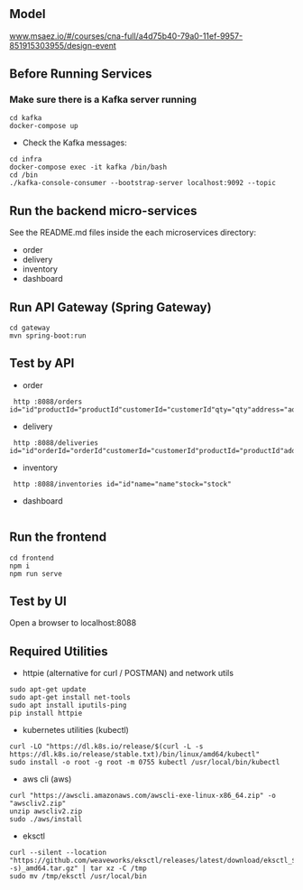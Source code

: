 # 

## Model
www.msaez.io/#/courses/cna-full/a4d75b40-79a0-11ef-9957-851915303955/design-event

## Before Running Services
### Make sure there is a Kafka server running
```
cd kafka
docker-compose up
```
- Check the Kafka messages:
```
cd infra
docker-compose exec -it kafka /bin/bash
cd /bin
./kafka-console-consumer --bootstrap-server localhost:9092 --topic
```

## Run the backend micro-services
See the README.md files inside the each microservices directory:

- order
- delivery
- inventory
- dashboard


## Run API Gateway (Spring Gateway)
```
cd gateway
mvn spring-boot:run
```

## Test by API
- order
```
 http :8088/orders id="id"productId="productId"customerId="customerId"qty="qty"address="address"status="status"
```
- delivery
```
 http :8088/deliveries id="id"orderId="orderId"customerId="customerId"productId="productId"address="address"qty="qty"status="status"
```
- inventory
```
 http :8088/inventories id="id"name="name"stock="stock"
```
- dashboard
```
```


## Run the frontend
```
cd frontend
npm i
npm run serve
```

## Test by UI
Open a browser to localhost:8088

## Required Utilities

- httpie (alternative for curl / POSTMAN) and network utils
```
sudo apt-get update
sudo apt-get install net-tools
sudo apt install iputils-ping
pip install httpie
```

- kubernetes utilities (kubectl)
```
curl -LO "https://dl.k8s.io/release/$(curl -L -s https://dl.k8s.io/release/stable.txt)/bin/linux/amd64/kubectl"
sudo install -o root -g root -m 0755 kubectl /usr/local/bin/kubectl
```

- aws cli (aws)
```
curl "https://awscli.amazonaws.com/awscli-exe-linux-x86_64.zip" -o "awscliv2.zip"
unzip awscliv2.zip
sudo ./aws/install
```

- eksctl 
```
curl --silent --location "https://github.com/weaveworks/eksctl/releases/latest/download/eksctl_$(uname -s)_amd64.tar.gz" | tar xz -C /tmp
sudo mv /tmp/eksctl /usr/local/bin
```
